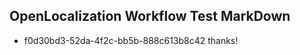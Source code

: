 ## OpenLocalization Workflow Test MarkDown
* f0d30bd3-52da-4f2c-bb5b-888c613b8c42 thanks!

<!--HONumber=Jul16_HO5-->



